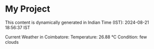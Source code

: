# My Project

This content is dynamically generated in Indian Time (IST): 2024-08-21 18:56:37 IST


Current Weather in Coimbatore:
Temperature: 26.88 °C
Condition: few clouds
